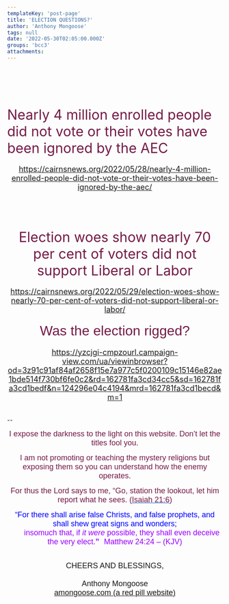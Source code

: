 ```yaml
---
templateKey: 'post-page'
title: 'ELECTION QUESTIONS?'
author: 'Anthony Mongoose'
tags: null
date: '2022-05-30T02:05:00.000Z'
groups: 'bcc3'
attachments:
---
```

<html><head></head><body><div dir="ltr"><div class="gmail_default" style="font-family:tahoma,sans-serif;font-size:small;text-align:center"><br clear="all"></div>
<h1 style="text-align:center">
</h1><h1><span class="gmail_default" style="font-family:tahoma,sans-serif;font-size:small">&nbsp;&nbsp;&nbsp;&nbsp;&nbsp;&nbsp;&nbsp;&nbsp;&nbsp;&nbsp;&nbsp;&nbsp;&nbsp;&nbsp;&nbsp;&nbsp;&nbsp;&nbsp;&nbsp;&nbsp;&nbsp;&nbsp;&nbsp;&nbsp;&nbsp;&nbsp;&nbsp;&nbsp;&nbsp;&nbsp;&nbsp;&nbsp;&nbsp;&nbsp;&nbsp;&nbsp;&nbsp;&nbsp;&nbsp;&nbsp;&nbsp;&nbsp;&nbsp;&nbsp;&nbsp;&nbsp;&nbsp;&nbsp;&nbsp;&nbsp;&nbsp;&nbsp;&nbsp;&nbsp;&nbsp;&nbsp;&nbsp;&nbsp;&nbsp;&nbsp;&nbsp;&nbsp;&nbsp;&nbsp;&nbsp;&nbsp;&nbsp;&nbsp;&nbsp;&nbsp;&nbsp;&nbsp;&nbsp;&nbsp;&nbsp;&nbsp;&nbsp;&nbsp;&nbsp;&nbsp;&nbsp;&nbsp;&nbsp;&nbsp;&nbsp;&nbsp;&nbsp;&nbsp;&nbsp;&nbsp;&nbsp;&nbsp;&nbsp;&nbsp;&nbsp;&nbsp;&nbsp;&nbsp;&nbsp;&nbsp;&nbsp;&nbsp;&nbsp;&nbsp;&nbsp;&nbsp;&nbsp;&nbsp;&nbsp;&nbsp;&nbsp;&nbsp;&nbsp;<span style="color:rgb(116,27,71)"><font size="6"><span style="font-weight:normal">&nbsp;&nbsp;&nbsp;&nbsp;&nbsp;&nbsp;&nbsp;&nbsp;&nbsp;&nbsp; </span></font></span></span><span style="color:rgb(116,27,71)"><font size="6"><span style="font-weight:normal">Nearly 4 million enrolled people did not vote or their votes have been ignored by the&nbsp;AEC</span></font></span></h1><div style="text-align:center">



<font size="4"><a href="https://cairnsnews.org/2022/05/28/nearly-4-million-enrolled-people-did-not-vote-or-their-votes-have-been-ignored-by-the-aec/" target="_blank">https://cairnsnews.org/2022/05/28/nearly-4-million-enrolled-people-did-not-vote-or-their-votes-have-been-ignored-by-the-aec/</a><br></font></div><div style="text-align:center"><br></div><div style="text-align:center"><br></div><div style="text-align:center">
<h1><span style="color:rgb(116,27,71)"><span style="font-weight:normal"><font size="6">Election woes show nearly 70 per cent of voters did not support Liberal or&nbsp;Labor</font></span></span></h1>

</div><div style="text-align:center"><font size="4"><a href="https://cairnsnews.org/2022/05/29/election-woes-show-nearly-70-per-cent-of-voters-did-not-support-liberal-or-labor/" target="_blank">https://cairnsnews.org/2022/05/29/election-woes-show-nearly-70-per-cent-of-voters-did-not-support-liberal-or-labor/</a></font></div><div style="text-align:center"><font size="4"><br></font></div><div style="text-align:center"><font size="4">
</font><h1 style="font-family:Arial,verdana,Helvetica,sans-serif;padding:0px;margin:0px;text-align:center"><span style="color:rgb(116,27,71)"><font size="6"><span style="font-weight:normal">Was the election rigged?</span></font></span></h1>

</div><div style="text-align:center"><font size="4"><br></font></div><div style="text-align:center"><font size="4"><a href="https://yzcjgi-cmpzourl.campaign-view.com/ua/viewinbrowser?od=3z91c91af84af2658f15e7a977c5f0200109c15146e82ae1bde514f730bf6fe0c2&amp;rd=162781fa3cd34cc5&amp;sd=162781fa3cd1bedf&amp;n=124296e04c4194&amp;mrd=162781fa3cd1becd&amp;m=1" target="_blank">https://yzcjgi-cmpzourl.campaign-view.com/ua/viewinbrowser?od=3z91c91af84af2658f15e7a977c5f0200109c15146e82ae1bde514f730bf6fe0c2&amp;rd=162781fa3cd34cc5&amp;sd=162781fa3cd1bedf&amp;n=124296e04c4194&amp;mrd=162781fa3cd1becd&amp;m=1</a></font></div><div style="text-align:center"><br></div><div style="text-align:center"><br></div>-- <br><div dir="ltr" data-smartmail="gmail_signature"><div dir="ltr"><div><p style="font-family:tahoma,sans-serif;text-align:center;color:rgb(136,136,136)"><span style="color:rgb(116,27,71)"><font size="4" face="tahoma, sans-serif">I expose the darkness to the light on this website. Don’t let the titles fool you.</font></span></p><p style="font-family:tahoma,sans-serif;text-align:center;color:rgb(136,136,136)"><span style="color:rgb(116,27,71)"><font size="4" face="tahoma, sans-serif">I am not promoting or teaching the mystery religions but exposing them so you can understand how the enemy operates.</font></span></p><p style="color:rgb(34,34,34);font-family:tahoma,sans-serif;text-align:center"><font size="4" face="tahoma, sans-serif"><font color="#741b47">For thus the Lord says to me, “Go, station the lookout, let him report what he sees. (</font><a href="https://www.kingjamesbibleonline.org/Isaiah-21-6/" style="color:rgb(17,85,204)" target="_blank"><font color="#741b47">Isaiah 21:6</font></a><font color="#741b47">)</font></font></p><p style="color:rgb(136,136,136)"><span style="font-family:tahoma,sans-serif;text-align:center"><span style="color:rgb(116,27,71)"></span></span></p><p style="color:rgb(34,34,34);font-family:tahoma,sans-serif;text-align:center"><font size="4" face="tahoma, sans-serif"><font color="#741b47"><font size="4" face="tahoma, sans-serif"><font color="#888888"><font size="4" face="tahoma, sans-serif"><font color="#741b47"><font color="#888888"><span style="color:rgb(0,0,255)"><font size="6"><font size="4">“For there shall arise false Christs, and false prophets, and shall shew great signs and wonders;<span></span></font><b><span style="font-size:small"><font size="4"></font><br>&nbsp; &nbsp; &nbsp; &nbsp;&nbsp;&nbsp;<font size="4" face="tahoma, sans-serif"><font color="#888888"><font size="4" face="tahoma, sans-serif"><font color="#741b47"><font color="#888888"><span style="color:rgb(0,0,255)"><font size="6"><b><font size="4"><span style="color:rgb(153,0,255)"><span style="font-weight:normal">insomuch that,</span></span><span></span><span><span style="font-weight:normal">&nbsp;</span></span><span style="color:rgb(153,0,255)"><span></span><span><span style="font-weight:normal"></span></span><span style="font-weight:normal">if&nbsp;</span><i><span style="font-weight:normal">it were</span></i><span style="font-weight:normal">&nbsp;possible</span></span><span><span style="color:rgb(153,0,255)"><span style="font-weight:normal">,</span></span></span><span style="color:rgb(153,0,255)"><span><span style="font-weight:normal">&nbsp;</span></span><span style="font-weight:normal">they shall&nbsp;</span><span><span style="font-weight:normal">even&nbsp;</span></span><span style="font-weight:normal">deceive the very elect.</span></span></font></b><font size="4"><span style="color:rgb(153,0,255)">”</span></font><span style="font-size:small">&nbsp;&nbsp;<span style="color:rgb(153,0,255)">&nbsp;</span></span></font><span style="font-weight:normal"><span style="color:rgb(153,0,255)"><font size="4">Matthew 24:24 – (</font><font size="4"><span style="font-size:small"></span>KJV)</font></span></span></span></font></font></font></font></font></span></b></font></span></font></font></font></font></font></font></font></p></div><div style="text-align:center"><font size="4" face="tahoma, sans-serif"><br></font></div><div style="text-align:center"><font size="4" face="tahoma, sans-serif">CHEERS AND BLESSINGS,</font></div><div style="text-align:center"><font size="4" face="tahoma,sans-serif"><br></font></div><div style="text-align:center"><font size="4" face="tahoma,sans-serif">Anthony Mongoose</font></div><div style="text-align:center"><font face="tahoma,sans-serif"><a href="https://amongoose.com" target="_blank"><font size="4">amongoose.com (a red pill website)</font></a><br></font></div></div></div></div>
</body></html>
